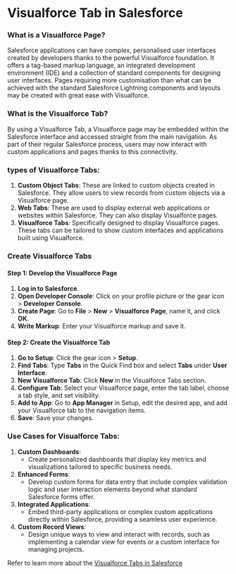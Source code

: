 # Visualforce Tab in Salesforce

### What is a Visualforce Page?

Salesforce applications can have complex, personalised user interfaces created by developers thanks to the powerful Visualforce foundation. It offers a tag-based markup language, an integrated development environment (IDE) and a collection of standard components for designing user interfaces. Pages requiring more customisation than what can be achieved with the standard Salesforce Lightning components and layouts may be created with great ease with Visualforce.

### What is the Visualforce Tab?

By using a Visualforce Tab, a Visualforce page may be embedded within the Salesforce interface and accessed straight from the main navigation. As part of their regular Salesforce process, users may now interact with custom applications and pages thanks to this connectivity.

### types of Visualforce Tabs:

1. **Custom Object Tabs**: These are linked to custom objects created in Salesforce. They allow users to view records from custom objects via a Visualforce page.
2. **Web Tabs**: These are used to display external web applications or websites within Salesforce. They can also display Visualforce pages.
3. **Visualforce Tabs**: Specifically designed to display Visualforce pages. These tabs can be tailored to show custom interfaces and applications built using Visualforce.

### Create Visualforce Tabs

#### Step 1: Develop the Visualforce Page

1. **Log in to Salesforce**.
2. **Open Developer Console**: Click on your profile picture or the gear icon > **Developer Console**.
3. **Create Page**: Go to **File** > **New** > **Visualforce Page**, name it, and click **OK**.
4. **Write Markup**: Enter your Visualforce markup and save it.

#### Step 2: Create the Visualforce Tab

1. **Go to Setup**: Click the gear icon > **Setup**.
2. **Find Tabs**: Type **Tabs** in the Quick Find box and select **Tabs** under **User Interface**.
3. **New Visualforce Tab**: Click **New** in the Visualforce Tabs section.
4. **Configure Tab**: Select your Visualforce page, enter the tab label, choose a tab style, and set visibility.
5. **Add to App**: Go to **App Manager** in Setup, edit the desired app, and add your Visualforce tab to the navigation items.
6. **Save**: Save your changes.

### Use Cases for Visualforce Tabs:

1. **Custom Dashboards**:
   * Create personalized dashboards that display key metrics and visualizations tailored to specific business needs.
2. **Enhanced Forms**:
   * Develop custom forms for data entry that include complex validation logic and user interaction elements beyond what standard Salesforce forms offer.
3. **Integrated Applications**:
   * Embed third-party applications or complex custom applications directly within Salesforce, providing a seamless user experience.
4. **Custom Record Views**:
   * Design unique ways to view and interact with records, such as implementing a calendar view for events or a custom interface for managing projects.



Refer to learn more about the [Visualforce Tabs in Salesforce](https://arrify.com/visualforce-tab-in-salesforce/)



